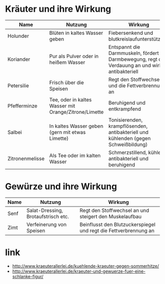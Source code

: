 # Kräuter und ihre Wirkung

| Name | Nutzung | Wirkung |
| ---- | ------- | ------- |
| Holunder | Blüten in kaltes Wasser geben | Fiebersenkend und blutkreislaufunterstützend |
| Koriander | Pur als Pulver oder in heißem Wasser | Entspannt die Darmmuskeln, fördert die Darmbewegung, regt die Verdauung an und wirkt antibakteriell |
| Petersilie | Frisch über die Speisen | Regt den Stoffwechsel und die Fettverbrennung an |
| Pfefferminze | Tee, oder in kaltes Wasser mit Orange/Zitrone/Limette | Beruhigend und entkrampfend |
| Salbei | In kaltes Wasser geben (gern mit etwas Limette) | Tonisierenden, krampflösenden, antibakteriell und kühlenden (gegen Schweißbildung) |
| Zitronenmelisse | Als Tee oder im kalten Wasser | Schmerzstillend, kühlend, antibakteriell und beruhigend |


# Gewürze und ihre Wirkung

| Name | Nutzung | Wirkung |
| ---- | ------- | ------- |
| Senf | Salat-Dressing, Brotaufstrisch etc. | Regt den Stoffwechsel an und steigert den Muskelaufbau |
| Zimt | Verfeinerung von Speisen | Beinflusst den Blutzuckerspiegel und regt die Fettverbrennung an |

# link

* http://www.kraeuterallerlei.de/kuehlende-kraeuter-gegen-sommerhitze/
* http://www.kraeuterallerlei.de/kraeuter-und-gewuerze-fuer-eine-schlanke-figur/
